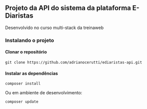 ## Projeto da API do sistema da plataforma E-Diaristas

Desenvolvido no curso multi-stack da treinaweb

### Instalando o projeto

#### Clonar o repositório

```
git clone https://github.com/adrianocerutti/ediaristas-api.git
```

#### Instalar as dependências

```
composer install
```

Ou em ambiente de desenvolvimento:

```
composer update
```
